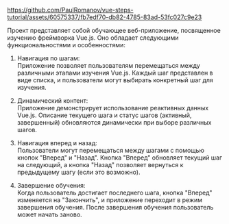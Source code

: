 https://github.com/PaulRomanov/vue-steps-tutorial/assets/60575337/fb7edf70-db82-4785-83ad-53fc027c9e23


Проект представляет собой обучающее веб-приложение, посвященное изучению фреймворка Vue.js. Оно обладает следующими функциональностями и особенностями:  

1. Навигация по шагам:  
Приложение позволяет пользователям перемещаться между различными этапами изучения Vue.js. Каждый шаг представлен в виде списка, и пользователи могут выбирать конкретный шаг для изучения.  

2. Динамический контент:  
Приложение демонстрирует использование реактивных данных Vue.js. Описание текущего шага и статус шагов (активный, завершенный) обновляются динамически при выборе различных шагов.  

3. Навигация вперед и назад:  
Пользователи могут перемещаться между шагами с помощью кнопок "Вперед" и "Назад". Кнопка "Вперед" обновляет текущий шаг на следующий, а кнопка "Назад" позволяет вернуться к предыдущему шагу (если это возможно).  

4. Завершение обучения:  
Когда пользователь достигает последнего шага, кнопка "Вперед" изменяется на "Закончить", и приложение переходит в режим завершения обучения. После завершения обучения пользователь может начать заново.  
